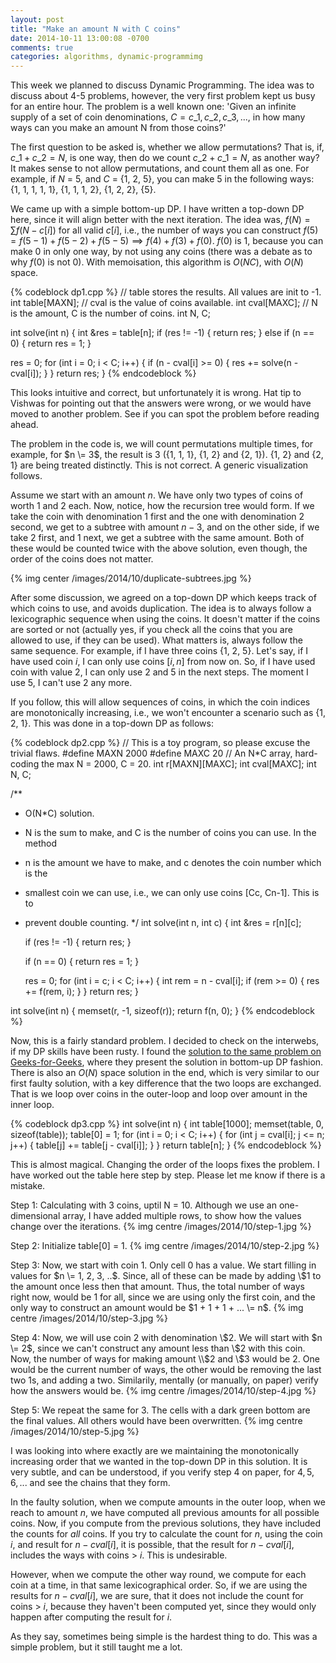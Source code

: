 ```yaml
---
layout: post
title: "Make an amount N with C coins"
date: 2014-10-11 13:00:08 -0700
comments: true
categories: algorithms, dynamic-programmimg
---
```


This week we planned to discuss Dynamic Programming. The idea was to discuss about 4-5 problems, however, the very first problem kept us busy for an entire hour. The problem is a well known one: 'Given an infinite supply of a set of coin denominations, $C = {c\_1, c\_2, c\_3, ...}$, in how many ways can you make an amount N from those coins?'

The first question to be asked is, whether we allow permutations? That is, if, $c\_1 + c\_2 = N$, is one way, then do we count $c\_2 + c\_1 = N$, as another way? It makes sense to not allow permutations, and count them all as one. For example, if $N$ = 5, and $C$ = {1, 2, 5}, you can make 5 in the following ways: {1, 1, 1, 1, 1}, {1, 1, 1, 2}, {1, 2, 2}, {5}. 

We came up with a simple bottom-up DP. I have written a top-down DP here, since it will align better with the next iteration. The idea was, $f(N) = \sum f(N-c[i])$ for all valid $c[i]$, 
i.e., the number of ways you can construct $f(5) = f(5-1) + f(5-2) + f(5-5) \implies f(4) + f(3) + f(0)$. $f(0)$ is 1, because you can make $0$ in only one way, by not using any coins (there was a debate as to why $f(0)$ is not 0). With memoisation, this algorithm is $O(NC)$, with $O(N)$ space.

{% codeblock dp1.cpp %}
// table stores the results. All values are init to -1.
int table[MAXN];
// cval is the value of coins available.
int cval[MAXC];
// N is the amount, C is the number of coins.
int N, C;

int solve(int n) {
  int &res = table[n];
  if (res != -1) {
    return res;
  } else if (n == 0) {
    return res = 1;
  }
  
  res = 0;
  for (int i = 0; i < C; i++) {
    if (n - cval[i] >= 0) {
      res += solve(n - cval[i]);
    }
  }
  return res;
}
{% endcodeblock %}

This looks intuitive and correct, but unfortunately it is wrong. Hat tip to Vishwas for pointing out that the answers were wrong, or we would have moved to another problem. See if you can spot the problem before reading ahead.

The problem in the code is, we will count permutations multiple times, for example, for $n \= 3$, the result is 3 ({1, 1, 1}, {1, 2} and {2, 1}). {1, 2} and {2, 1} are being treated distinctly. This is not correct. A generic visualization follows.

Assume we start with an amount $n$. We have only two types of coins of worth $1$ and $2$ each. Now, notice, how the recursion tree would form. If we take the coin with denomination $1$ first and the one with denomination $2$ second, we get to a subtree with amount $n-3$, and on the other side, if we take $2$ first, and $1$ next, we get a subtree with the same amount. Both of these would be counted twice with the above solution, even though, the order of the coins does not matter.

{% img center /images/2014/10/duplicate-subtrees.jpg %}


After some discussion, we agreed on a top-down DP which keeps track of which coins to use, and avoids duplication. The idea is to always follow a lexicographic sequence when using the coins. It doesn't matter if the coins are sorted or not (actually yes, if you check all the coins that you are allowed to use, if they can be used). What matters is, always follow the same sequence. For example, if I have three coins {1, 2, 5}. Let's say, if I have used coin $i$, I can only use coins $[i, n]$ from now on. So, if I have used coin with value $2$, I can only use $2$ and $5$ in the next steps. The moment I use 5, I can't use 2 any more. 

If you follow, this will allow sequences of coins, in which the coin indices are monotonically increasing, i.e., we won't encounter a scenario such as {1, 2, 1}. This was done in a top-down DP as follows:

{% codeblock dp2.cpp %}
// This is a toy program, so please excuse the trivial flaws.
#define MAXN 2000
#define MAXC 20
// An N*C array, hard-coding the max N = 2000, C = 20.
int r[MAXN][MAXC];
int cval[MAXC];
int N, C;

/**
* O(N*C) solution.
* N is the sum to make, and C is the number of coins you can use. In the method
* n is the amount we have to make, and c denotes the coin number which is the
* smallest coin we can use, i.e., we can only use coins [Cc, Cn-1]. This is to
* prevent double counting.
*/
int solve(int n, int c) {
  int &res = r[n][c];

  if (res != -1) {
    return res;
  }

  if (n == 0) {
    return res = 1;
  }

  res = 0;
  for (int i = c; i < C; i++) {
    int rem = n - cval[i];
    if (rem >= 0) {
      res += f(rem, i);
    }
  }
  return res;
}

int solve(int n) {
  memset(r, -1, sizeof(r));
  return f(n, 0);
}
{% endcodeblock %}

Now, this is a fairly standard problem. I decided to check on the interwebs, if my DP skills have been rusty. I found the <a href="http://www.geeksforgeeks.org/dynamic-programming-set-7-coin-change/" targe="_blank">solution to the same problem on Geeks-for-Geeks</a>, where they present the solution in bottom-up DP fashion. There is also an $O(N)$ space solution in the end, which is very similar to our first faulty solution, with a key difference that the two loops are exchanged. That is we loop over coins in the outer-loop and loop over amount in the inner loop. 

{% codeblock dp3.cpp %}
int solve(int n) {
  int table[1000];
  memset(table, 0, sizeof(table));
  table[0] = 1;
  for (int i = 0; i < C; i++) {
    for (int j = cval[i]; j <= n; j++) {
      table[j] += table[j - cval[i]]; 
    }
  }
  return table[n];
}
{% endcodeblock %}

This is almost magical. Changing the order of the loops fixes the problem. I have worked out the table here step by step. Please let me know if there is a mistake.

Step 1: Calculating with 3 coins, uptil N = 10. Although we use an one-dimensional array, I have added multiple rows, to show how the values change over the iterations. 
{% img centre /images/2014/10/step-1.jpg %}

Step 2: Initialize table[0] = 1. 
{% img centre /images/2014/10/step-2.jpg %}

Step 3: Now, we start with coin 1. Only cell 0 has a value. We start filling in values for $n \= 1, 2, 3, ..$. Since, all of these can be made by adding \\$1 to the amount once less then that amount. Thus, the total number of ways right now, would be 1 for all, since we are using only the first coin, and the only way to construct an amount would be $1 + 1 + 1 + ... \= n$.
{% img centre /images/2014/10/step-3.jpg %}

Step 4: Now, we will use coin 2 with denomination \\$2. We will start with $n \= 2$, since we can't construct any amount less than \\$2 with this coin. Now, the number of ways for making amount \\$2 and \\$3 would be $2$. One would be the current number of ways, the other would be removing the last two $1$s, and adding a two. Similarily, mentally (or manually, on paper) verify how the answers would be.
{% img centre /images/2014/10/step-4.jpg %}

Step 5: We repeat the same for 3. The cells with a dark green bottom are the final values. All others would have been overwritten.
{% img centre /images/2014/10/step-5.jpg %}


I was looking into where exactly are we maintaining the monotonically increasing order that we wanted in the top-down DP in this solution. It is very subtle, and can be understood, if you verify step 4 on paper, for $4, 5, 6, ...$ and see the chains that they form. 

In the faulty solution, when we compute amounts in the outer loop, when we reach to amount $n$, we have computed all previous amounts for all possible coins. Now, if you compute from the previous solutions, they have included the counts for _all_ coins. If you try to calculate the count for $n$, using the coin $i$, and result for $n - cval[i]$, it is possible, that the result for $n - cval[i]$, includes the ways with coins > $i$. This is undesirable.

However, when we compute the other way round, we compute for each coin at a time, in that same lexicographical order. So, if we are using the results for $n - cval[i]$, we are sure, that it does not include the count for coins > $i$, because they haven't been computed yet, since they would only happen after computing the result for $i$.

As they say, sometimes being simple is the hardest thing to do. This was a simple problem, but it still taught me a lot.

